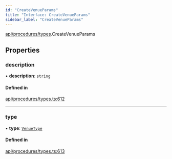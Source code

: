 ```yaml
---
id: "CreateVenueParams"
title: "Interface: CreateVenueParams"
sidebar_label: "CreateVenueParams"
---
```


[api/procedures/types](../../../../../modules/API/Procedures/Types/Types.md).CreateVenueParams

## Properties

### description

• **description**: `string`

#### Defined in

[api/procedures/types.ts:612](https://github.com/PolymeshAssociation/polymesh-sdk/blob/daafaa68f/src/api/procedures/types.ts#L612)

___

### type

• **type**: [`VenueType`](../../../../../enums/API/Entities/Venue/Types/VenueType/VenueType.md)

#### Defined in

[api/procedures/types.ts:613](https://github.com/PolymeshAssociation/polymesh-sdk/blob/daafaa68f/src/api/procedures/types.ts#L613)
